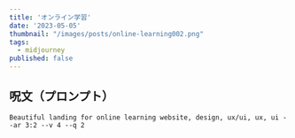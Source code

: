 ```yaml
---
title: 'オンライン学習'
date: '2023-05-05'
thumbnail: "/images/posts/online-learning002.png"
tags:
  - midjourney
published: false
---
```


## 呪文（プロンプト）
```
Beautiful landing for online learning website, design, ux/ui, ux, ui --ar 3:2 --v 4 --q 2
```